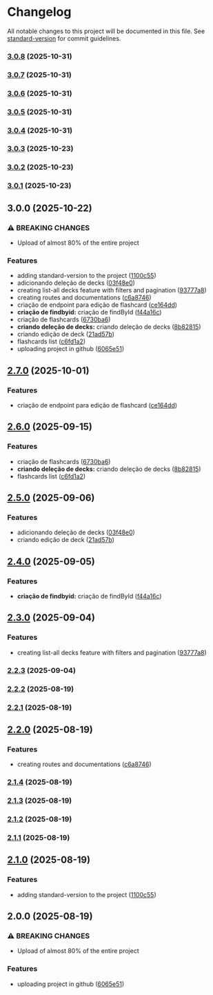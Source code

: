 # Changelog

All notable changes to this project will be documented in this file. See [standard-version](https://github.com/conventional-changelog/standard-version) for commit guidelines.

### [3.0.8](https://github.com/brenno0/FlashCards-back-end/compare/v3.0.7...v3.0.8) (2025-10-31)

### [3.0.7](https://github.com/brenno0/FlashCards-back-end/compare/v3.0.6...v3.0.7) (2025-10-31)

### [3.0.6](https://github.com/brenno0/FlashCards-back-end/compare/v3.0.5...v3.0.6) (2025-10-31)

### [3.0.5](https://github.com/brenno0/FlashCards-back-end/compare/v3.0.4...v3.0.5) (2025-10-31)

### [3.0.4](https://github.com/brenno0/FlashCards-back-end/compare/v3.0.3...v3.0.4) (2025-10-31)

### [3.0.3](https://github.com/brenno0/FlashCards-back-end/compare/v3.0.2...v3.0.3) (2025-10-23)

### [3.0.2](https://github.com/brenno0/FlashCards-back-end/compare/v3.0.1...v3.0.2) (2025-10-23)

### [3.0.1](https://github.com/brenno0/FlashCards-back-end/compare/v3.0.0...v3.0.1) (2025-10-23)

## 3.0.0 (2025-10-22)


### ⚠ BREAKING CHANGES

* Upload of almost 80% of the entire project

### Features

* adding standard-version to the project ([1100c55](https://github.com/brenno0/FlashCards-back-end/commit/1100c55737fc2e1e2b7ce52d69aaa4024cc0db44))
* adicionando deleção de decks ([03f48e0](https://github.com/brenno0/FlashCards-back-end/commit/03f48e0827fbc6066926d7a594688d5db469491b))
* creating list-all decks feature with filters and pagination ([93777a8](https://github.com/brenno0/FlashCards-back-end/commit/93777a8cc46658b709c57e967936bccce81d3d46))
* creating routes and documentations ([c6a8746](https://github.com/brenno0/FlashCards-back-end/commit/c6a87465c817ad8893b1062a3bb1b65ccaff5f9a))
* criação de endpoint para edição de flashcard ([ce164dd](https://github.com/brenno0/FlashCards-back-end/commit/ce164dd273fd24b1245b21a5b3c1a394d16d386e))
* **criação de findbyid:** criação de findById ([f44a16c](https://github.com/brenno0/FlashCards-back-end/commit/f44a16cc62d4b8fe054299b4af0b47cf648602bb))
* criação de flashcards ([6730ba6](https://github.com/brenno0/FlashCards-back-end/commit/6730ba63fca58cc3c7548e984235704f099ef933))
* **criando deleção de decks:** criando deleção de decks ([8b82815](https://github.com/brenno0/FlashCards-back-end/commit/8b828158978ec1fbd09277aa2046aa45aa25a24d))
* criando edição de deck ([21ad57b](https://github.com/brenno0/FlashCards-back-end/commit/21ad57bc8050f72c9d037e0d5748ca07d08dca29))
* flashcards list ([c6fd1a2](https://github.com/brenno0/FlashCards-back-end/commit/c6fd1a21f017a281a4be52c69edf6e0350de321d))
* uploading project in github ([6065e51](https://github.com/brenno0/FlashCards-back-end/commit/6065e51567a3957832ce036800b4e9df3ccde443))

## [2.7.0](https://github.com/brenno0/FlashCards-back-end/compare/v2.6.0...v2.7.0) (2025-10-01)


### Features

* criação de endpoint para edição de flashcard ([ce164dd](https://github.com/brenno0/FlashCards-back-end/commit/ce164dd273fd24b1245b21a5b3c1a394d16d386e))

## [2.6.0](https://github.com/brenno0/FlashCards-back-end/compare/v2.5.0...v2.6.0) (2025-09-15)


### Features

* criação de flashcards ([6730ba6](https://github.com/brenno0/FlashCards-back-end/commit/6730ba63fca58cc3c7548e984235704f099ef933))
* **criando deleção de decks:** criando deleção de decks ([8b82815](https://github.com/brenno0/FlashCards-back-end/commit/8b828158978ec1fbd09277aa2046aa45aa25a24d))
* flashcards list ([c6fd1a2](https://github.com/brenno0/FlashCards-back-end/commit/c6fd1a21f017a281a4be52c69edf6e0350de321d))

## [2.5.0](https://github.com/brenno0/FlashCards-back-end/compare/v2.4.0...v2.5.0) (2025-09-06)


### Features

* adicionando deleção de decks ([03f48e0](https://github.com/brenno0/FlashCards-back-end/commit/03f48e0827fbc6066926d7a594688d5db469491b))
* criando edição de deck ([21ad57b](https://github.com/brenno0/FlashCards-back-end/commit/21ad57bc8050f72c9d037e0d5748ca07d08dca29))

## [2.4.0](https://github.com/brenno0/FlashCards-back-end/compare/v2.3.0...v2.4.0) (2025-09-05)


### Features

* **criação de findbyid:** criação de findById ([f44a16c](https://github.com/brenno0/FlashCards-back-end/commit/f44a16cc62d4b8fe054299b4af0b47cf648602bb))

## [2.3.0](https://github.com/brenno0/FlashCards-back-end/compare/v2.2.3...v2.3.0) (2025-09-04)


### Features

* creating list-all decks feature with filters and pagination ([93777a8](https://github.com/brenno0/FlashCards-back-end/commit/93777a8cc46658b709c57e967936bccce81d3d46))

### [2.2.3](https://github.com/brenno0/FlashCards-back-end/compare/v2.2.2...v2.2.3) (2025-09-04)

### [2.2.2](https://github.com/brenno0/Movies-Series-streaming---Back-end/compare/v2.2.1...v2.2.2) (2025-08-19)

### [2.2.1](https://github.com/brenno0/Movies-Series-streaming---Back-end/compare/v2.2.0...v2.2.1) (2025-08-19)

## [2.2.0](https://github.com/brenno0/Movies-Series-streaming---Back-end/compare/v2.1.4...v2.2.0) (2025-08-19)


### Features

* creating routes and documentations ([c6a8746](https://github.com/brenno0/Movies-Series-streaming---Back-end/commit/c6a87465c817ad8893b1062a3bb1b65ccaff5f9a))

### [2.1.4](https://github.com/brenno0/Movies-Series-streaming---Back-end/compare/v2.1.3...v2.1.4) (2025-08-19)

### [2.1.3](https://github.com/brenno0/Movies-Series-streaming---Back-end/compare/v2.1.2...v2.1.3) (2025-08-19)

### [2.1.2](https://github.com/brenno0/Movies-Series-streaming---Back-end/compare/v2.1.1...v2.1.2) (2025-08-19)

### [2.1.1](https://github.com/brenno0/Movies-Series-streaming---Back-end/compare/v2.1.0...v2.1.1) (2025-08-19)

## [2.1.0](https://github.com/brenno0/Movies-Series-streaming---Back-end/compare/v2.0.0...v2.1.0) (2025-08-19)


### Features

* adding standard-version to the project ([1100c55](https://github.com/brenno0/Movies-Series-streaming---Back-end/commit/1100c55737fc2e1e2b7ce52d69aaa4024cc0db44))

## 2.0.0 (2025-08-19)


### ⚠ BREAKING CHANGES

* Upload of almost 80% of the entire project

### Features

* uploading project in github ([6065e51](https://github.com/brenno0/Movies-Series-streaming---Back-end/commit/6065e51567a3957832ce036800b4e9df3ccde443))
